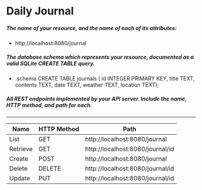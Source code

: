# Daily Journal
##### The name of your resource, and the name of each of its attributes:
 
 - http://localhost:8080/journal

##### The database schema which represents your resource, documented as a valid SQLite CREATE TABLE query.
- .schema
CREATE TABLE journals (
id INTEGER PRIMARY KEY,
title TEXT,
contents TEXT,
date TEXT,
weather TEXT,
location TEXT);

##### All REST endpoints implemented by your API server. Include the name, HTTP method, and path for each.
-------
| Name | HTTP Method | Path |
| ------ | ------ | -------| 
| List | GET | http://localhost:8080/journal |
| Retrieve | GET  | http://localhost:8080/journal/id |
| Create | POST | http://localhost:8080/journal |
| Delete | DELETE | http://localhost:8080/journal/id |
| Update | PUT | http://localhost:8080/journal/id|